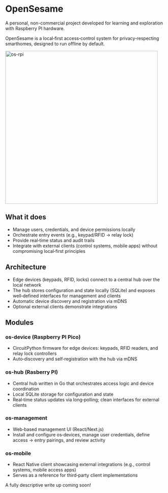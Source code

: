# OpenSesame

A personal, non-commercial project developed for learning and exploration with Raspberry PI hardware.

OpenSesame is a local‑first access‑control system for privacy‑respecting smarthomes, designed to run offline by default.

<img src="https://github.com/user-attachments/assets/fb00dade-5de0-4e60-9489-595643aaf6df" alt="os-rpi" width="480" />

## What it does
- Manage users, credentials, and device permissions locally
- Orchestrate entry events (e.g., keypad/RFID → relay lock)
- Provide real‑time status and audit trails
- Integrate with external clients (control systems, mobile apps) without compromising local‑first principles

## Architecture
- Edge devices (keypads, RFID, locks) connect to a central hub over the local network
- The hub stores configuration and state locally (SQLite) and exposes well‑defined interfaces for management and clients
- Automatic device discovery and registration via mDNS
- Optional external clients demonstrate integrations

## Modules

### os-device (Raspberry PI Pico)
- CircuitPython firmware for edge devices: keypads, RFID readers, and relay lock controllers
- Auto‑discovery and self‑registration with the hub via mDNS

### os-hub (Rasberry PI)
- Central hub written in Go that orchestrates access logic and device coordination
- Local SQLite storage for configuration and state
- Real‑time status updates via long‑polling; clean interfaces for external clients

### os-management
- Web‑based management UI (React/Next.js)
- Install and configure os‑devices, manage user credentials, define access → entry pairings, and review activity

### os-mobile
- React Native client showcasing external integrations (e.g., control systems, mobile access apps)
- Serves as a reference for third‑party client implementations

A fully descriptive write up coming soon!
